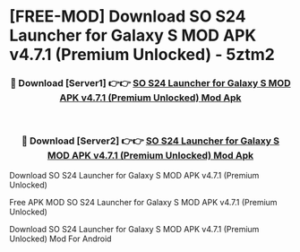 # [FREE-MOD] Download SO S24 Launcher for Galaxy S MOD APK v4.7.1 (Premium Unlocked) - 5ztm2


<div align="center">
<h3>🔴 Download [Server1] 👉👉 <a href="https://apk-comot.site?title=SO_S24_Launcher_for_Galaxy_S_MOD_APK_v4.7.1_(Premium_Unlocked)">SO S24 Launcher for Galaxy S MOD APK v4.7.1 (Premium Unlocked) Mod Apk</a></h3><br>

<h3>🔴 Download [Server2] 👉👉 <a href="https://apk-comot.site?title=SO_S24_Launcher_for_Galaxy_S_MOD_APK_v4.7.1_(Premium_Unlocked)">SO S24 Launcher for Galaxy S MOD APK v4.7.1 (Premium Unlocked) Mod Apk</a></h3>
</div>



Download SO S24 Launcher for Galaxy S MOD APK v4.7.1 (Premium Unlocked) 

Free APK MOD SO S24 Launcher for Galaxy S MOD APK v4.7.1 (Premium Unlocked) 

Download SO S24 Launcher for Galaxy S MOD APK v4.7.1 (Premium Unlocked) Mod For Android
